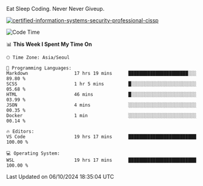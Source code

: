 Eat Sleep Coding.
Never Never Giveup.

[![certified-information-systems-security-professional-cissp](https://user-images.githubusercontent.com/44606727/157613689-acd84ec6-5f8f-4e79-89d9-a8d51f033634.png)](https://www.credly.com/badges/f394a010-85a0-450b-9136-8043af01d71c/public_url)

<!--START_SECTION:waka-->
![Code Time](http://img.shields.io/badge/Code%20Time-3%2C479%20hrs%2039%20mins-blue)

📊 **This Week I Spent My Time On** 

```text
🕑︎ Time Zone: Asia/Seoul

💬 Programming Languages: 
Markdown                 17 hrs 19 mins      ██████████████████████░░░   89.80 % 
SCSS                     1 hr 5 mins         █░░░░░░░░░░░░░░░░░░░░░░░░   05.68 % 
HTML                     46 mins             █░░░░░░░░░░░░░░░░░░░░░░░░   03.99 % 
JSON                     4 mins              ░░░░░░░░░░░░░░░░░░░░░░░░░   00.35 % 
Docker                   1 min               ░░░░░░░░░░░░░░░░░░░░░░░░░   00.14 % 

🔥 Editors: 
VS Code                  19 hrs 17 mins      █████████████████████████   100.00 % 

💻 Operating System: 
WSL                      19 hrs 17 mins      █████████████████████████   100.00 % 
```


 Last Updated on 06/10/2024 18:35:04 UTC
<!--END_SECTION:waka-->

